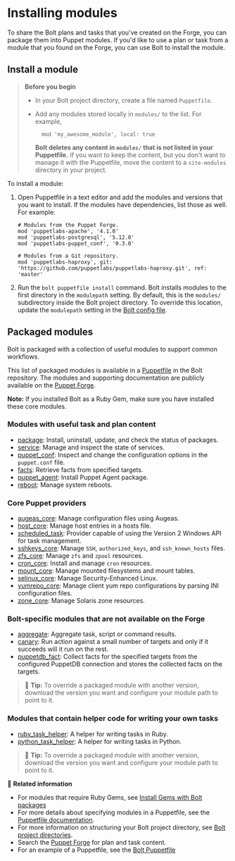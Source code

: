 # Installing modules

To share the Bolt plans and tasks that you've created on the Forge, you can
package them into Puppet modules. If you'd like to use a plan or task from a
module that you found on the Forge, you can use Bolt to install the module.

## Install a module

> **Before you begin**
> 
> - In your Bolt project directory, create a file named `Puppetfile`. 
> - Add any modules stored locally in `modules/` to the list. For
>   example, 
>   ```puppet
>     mod 'my_awesome_module', local: true
>   ```
> 
>   **Bolt deletes any content in `modules/` that is not listed in your
>   Puppetfile.** If you
>   want to keep the content, but you don't want to manage it with the Puppetfile,
>   move the content to a `site-modules` directory in your project.

To install a module:
   1.  Open Puppetfile in a text editor and add the modules and versions that
       you want to install. If the modules have dependencies, list those as
       well. For example:
       ```puppet
       # Modules from the Puppet Forge.
       mod 'puppetlabs-apache', '4.1.0'
       mod 'puppetlabs-postgresql', '5.12.0'
       mod 'puppetlabs-puppet_conf', '0.3.0'
    
       # Modules from a Git repository.
       mod 'puppetlabs-haproxy', git: 'https://github.com/puppetlabs/puppetlabs-haproxy.git', ref: 'master'
       ```   
   2. Run the `bolt puppetfile install` command. Bolt installs modules to the first directory in the `modulepath` setting. By default, this is the `modules/` subdirectory inside the Bolt project directory. To override this location, update the `modulepath` setting in the [Bolt config file](bolt_configuration_reference.md).

## Packaged modules

Bolt is packaged with a collection of useful modules to support common workflows.

This list of packaged modules is available in a
[Puppetfile](https://github.com/puppetlabs/bolt/blob/master/Puppetfile) in the
Bolt repository. The modules and supporting documentation are publicly available
on the [Puppet Forge](https://forge.puppet.com/).

**Note:** If you installed Bolt as a Ruby Gem, make sure you have installed
these core modules.

### Modules with useful task and plan content

-   [package](https://forge.puppet.com/puppetlabs/package): Install, uninstall, update, and check the status of packages.
-   [service](https://forge.puppet.com/puppetlabs/service): Manage and inspect the state of services.
-   [puppet_conf](https://forge.puppet.com/puppetlabs/puppet_conf): Inspect and change the configuration options in the `puppet.conf` file.
-   [facts](https://forge.puppet.com/puppetlabs/facts): Retrieve facts from specified targets.
-   [puppet_agent](https://forge.puppet.com/puppetlabs/puppet_agent): Install Puppet Agent package.
-   [reboot](https://forge.puppet.com/puppetlabs/reboot): Manage system reboots.


### Core Puppet providers

-   [augeas_core](https://forge.puppet.com/puppetlabs/augeas_core): Manage configuration files using Augeas.
-   [host_core](https://forge.puppet.com/puppetlabs/host_core): Manage host entries in a hosts file.
-   [scheduled_task](https://forge.puppet.com/puppetlabs/scheduled_task): Provider capable of using the Version 2 Windows API for task management.
-   [sshkeys_core](https://forge.puppet.com/puppetlabs/sshkeys_core): Manage `SSH`, `authorized_keys`, and `ssh_known_hosts` files.
-   [zfs_core](https://forge.puppet.com/puppetlabs/zfs_core): Manage `zfs` and `zpool` resources.
-   [cron_core](https://forge.puppet.com/puppetlabs/cron_core): Install and manage `cron` resources.
-   [mount_core](https://forge.puppet.com/puppetlabs/mount_core): Manage mounted filesystems and mount tables.
-   [selinux_core](https://forge.puppet.com/puppetlabs/selinux_core): Manage Security-Enhanced Linux.
-   [yumrepo_core](https://forge.puppet.com/puppetlabs/yumrepo_core): Manage client yum repo configurations by parsing INI configuration files.
-   [zone_core](https://forge.puppet.com/puppetlabs/zone_core): Manage Solaris zone resources.


### Bolt-specific modules that are not available on the Forge

-   [aggregate](https://github.com/puppetlabs/bolt/tree/master/modules/aggregate): Aggregate task, script or command results.
-   [canary](https://github.com/puppetlabs/bolt/tree/master/modules/canary): Run action against a small number of targets and only if it succeeds will it run on the rest.
-   [puppetdb_fact](https://github.com/puppetlabs/bolt/tree/master/modules/puppetdb_fact): Collect facts for the specified targets from the configured PuppetDB connection and stores the collected facts on the targets.

> 🔩 **Tip:** To override a packaged module with another version, download the version you want and configure your module path to point to it.

### Modules that contain helper code for writing your own tasks

-   [ruby_task_helper](https://forge.puppet.com/puppetlabs/ruby_task_helper): A helper for writing tasks in Ruby.
-   [python_task_helper](https://forge.puppet.com/puppetlabs/python_task_helper): A helper for writing tasks in Python.

> 🔩 **Tip:** To override a packaged module with another version, download the version you want and configure your module path to point to it.

📖 **Related information** 
- For modules that require Ruby Gems, see [Install Gems with Bolt packages](bolt_installing.md#install-gems-in-bolts-ruby-environment)
- For more details about specifying modules in a Puppetfile, see the [Puppetfile documentation](https://puppet.com/docs/pe/latest/puppetfile.html).
- For more information on structuring your Bolt project directory, see
  [Bolt project directories](./bolt_project_directories.md).  
- Search the [Puppet Forge](https://forge.puppet.com/) for plan and task content.
- For an example of a Puppetfile, see the [Bolt Puppetfile](https://github.com/puppetlabs/bolt/blob/master/Puppetfile)
